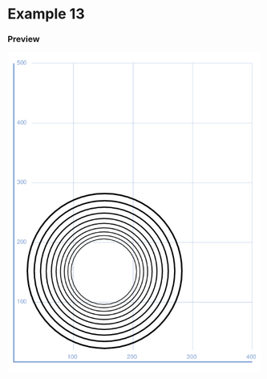 # Example 13

### Preview
![Example 13](https://github.com/IvanSostarko/postscript-examples/blob/master/Example13/Example13.jpg)